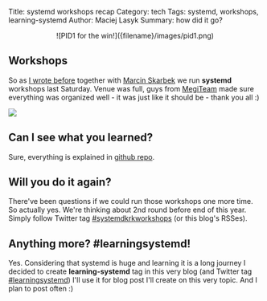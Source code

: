 Title: systemd workshops recap
Category: tech
Tags: systemd, workshops, learning-systemd
Author: Maciej Lasyk
Summary: how did it go?

<center>![PID1 for the win!]({filename}/images/pid1.png)</center>

## Workshops ##

So as [I wrote before]({filename}/2016/2016-11-15-systemd-workshops.md) 
together with [Marcin Skarbek](https://twitter.com/marcinskarbek) we
run **systemd** workshops last Saturday. Venue was full, guys from 
[MegiTeam](http://www.megiteam.pl/) made sure everything was organized well -
it was just like it should be - thank you all :)

<img class="image-process-article-image" src="{filename}/images/systemd-workshops-krk.jpg"/>

## Can I see what you learned? ##

Sure, everything is explained in [github repo](https://github.com/docent-net/systemd-workshop).

## Will you do it again? ##

There've been questions if we could run those workshops one more time. So
actually yes. We're thinking about 2nd round before end of this year. Simply
follow Twitter tag [#systemdkrkworkshops](https://twitter.com/search?q=%23systemdkrkworkshops)
(or this blog's RSSes).

## Anything more? #learningsystemd! ##

Yes. Considering that systemd is huge and learning it is a long journey I
decided to create **learning-systemd** tag in this very blog (and Twitter tag
[#learningsystemd](https://twitter.com/search?f=tweets&q=%23learningsystemd&src=typd))
I'll use it for blog post I'll create on this very topic. And I plan to post 
often :)